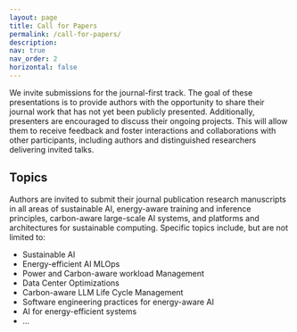 ```yaml
---
layout: page
title: Call for Papers
permalink: /call-for-papers/
description: 
nav: true
nav_order: 2
horizontal: false
---
```


We invite submissions for the journal-first track. The goal of these presentations is to provide authors with the opportunity to share their journal work that has not yet been publicly presented. Additionally, presenters are encouraged to discuss their ongoing projects. This will allow them to receive feedback and foster interactions and collaborations with other participants, including authors and distinguished researchers delivering invited talks.

## Topics
Authors are invited to submit their journal publication research manuscripts in all areas of sustainable AI, energy-aware training and inference principles, carbon-aware large-scale AI systems, and platforms and architectures for sustainable computing. Specific topics include, but are not limited to:

- Sustainable AI
- Energy-efficient AI MLOps
- Power and Carbon-aware workload Management
- Data Center Optimizations
- Carbon-aware LLM Life Cycle Management
- Software engineering practices for energy-aware AI
- AI for energy-efficient systems
- ...
